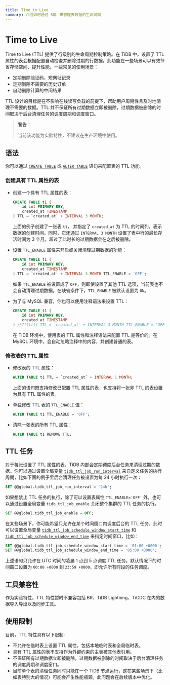 ```yaml
---
title: Time to Live
summary: 介绍如何通过 SQL 来管理表数据的生命周期
---
```


# Time to Live

Time to Live (TTL) 提供了行级别的生命周期控制策略。在 TiDB 中，设置了 TTL 属性的表会根据配置自动检查并删除过期的行数据。此功能在一些场景可以有效节省存储空间、提升性能。一些常见的使用场景：

* 定期删除验证码、短网址记录
* 定期删除不需要的历史订单
* 自动删除计算的中间结果

TTL 设计的目标是在不影响在线读写负载的前提下，帮助用户周期性且及时地清理不需要的数据。TTL 并不保证所有过期数据立即被删除，过期数据被删除的时间取决于后台清理任务的调度周期和调度窗口。

> **警告：**
>
> 当前该功能为实验特性，不建议在生产环境中使用。

## 语法

你可以通过 [`CREATE TABLE`](/sql-statements/sql-statement-create-table.md) 或 [`ALTER TABLE`](/sql-statements/sql-statement-alter-table.md) 语句来配置表的 TTL 功能。

### 创建具有 TTL 属性的表

- 创建一个具有 TTL 属性的表：

    ```sql
    CREATE TABLE t1 (
        id int PRIMARY KEY,
        created_at TIMESTAMP
    ) TTL = `created_at` + INTERVAL 3 MONTH;
    ```

    上面的例子创建了一张表 `t1`， 并指定了 `created_at` 为 TTL 的时间列，表示数据的创建时间。同时，它还通过 `INTERVAL 3 MONTH` 设置了表中行的最长存活时间为 3 个月。超过了此时长的过期数据会在之后被删除。

- 设置 `TTL_ENABLE` 属性来开启或关闭清理过期数据的功能：

    ```sql
    CREATE TABLE t1 (
        id int PRIMARY KEY,
        created_at TIMESTAMP
    ) TTL = `created_at` + INTERVAL 3 MONTH TTL_ENABLE = 'OFF';
    ```

    如果 `TTL_ENABLE` 被设置成了 `OFF`，则即使设置了其他 TTL 选项，当前表也不会自动清理过期数据。在缺省条件下，`TTL_ENABLE` 被默认设置为 `ON`。

- 为了与 MySQL 兼容，你也可以使用注释语法来设置 TTL：

    ```sql
    CREATE TABLE t1 (
        id int PRIMARY KEY,
        created_at TIMESTAMP
    ) /*T![ttl] TTL = `created_at` + INTERVAL 3 MONTH TTL_ENABLE = 'OFF'*/;
    ```

    在 TiDB 环境中，使用表的 TTL 属性和注释语法来配置 TTL 是等价的。在 MySQL 环境中，会自动忽略注释中的内容，并创建普通的表。

### 修改表的 TTL 属性

- 修改表的 TTL 属性：

    ```sql
    ALTER TABLE t1 TTL = `created_at` + INTERVAL 1 MONTH;
    ```

    上面的语句既支持修改已配置 TTL 属性的表，也支持将一张非 TTL 的表设置为具有 TTL 属性的表。

- 单独修改 TTL 表的 `TTL_ENABLE` 值：

    ```sql
    ALTER TABLE t1 TTL_ENABLE = 'OFF';
    ```

- 清除一张表的所有 TTL 属性：

    ```sql
    ALTER TABLE t1 REMOVE TTL;
    ```

## TTL 任务

对于每张设置了 TTL 属性的表，TiDB 内部会定期调度后台任务来清理过期的数据。你可以通过设置全局变量 [`tidb_ttl_job_run_interval`](/system-variables.md#tidb_ttl_job_run_interval-从-v650-版本开始引入) 来自定义任务的执行周期，比如下面的例子里后台清理任务被设置为每 24 小时执行一次：

```sql
SET @@global.tidb_ttl_job_run_interval = '24h';
```

如果想禁止 TTL 任务的执行，除了可以设置表属性 `TTL_ENABLE='OFF'` 外，也可以通过设置全局变量 `tidb_ttl_job_enable` 关闭整个集群的 TTL 任务的执行。

```sql
SET @@global.tidb_ttl_job_enable = OFF;
```

在某些场景下，你可能希望只允许在某个时间窗口内调度后台的 TTL 任务，此时可以设置全局变量 [`tidb_ttl_job_schedule_window_start_time`](/system-variables.md#tidb_ttl_job_schedule_window_start_time-从-v650-版本开始引入) 和 [`tidb_ttl_job_schedule_window_end_time`](/system-variables.md#tidb_ttl_job_schedule_window_end_time-从-v650-版本开始引入) 来指定时间窗口，比如：

```sql
SET @@global.tidb_ttl_job_schedule_window_start_time = '01:00 +0000';
SET @@global.tidb_ttl_job_schedule_window_end_time = '05:00 +0000';
```

上述语句只允许在 UTC 时间的凌晨 1 点到 5 点调度 TTL 任务。默认情况下的时间窗口设置为 `00:00 +0000` 到 `23:59 +0000`，即允许所有时段的任务调度。

## 工具兼容性

作为实验特性，TTL 特性暂时不兼容包括 BR、TiDB Lightning、TiCDC 在内的数据导入导出以及同步工具。

## 使用限制

目前，TTL 特性具有以下限制:

* 不允许在临时表上设置 TTL 属性，包括本地临时表和全局临时表。
* 具有 TTL 属性的表不支持作为外键约束的主表被其他表引用。
* 不保证所有过期数据立即被删除，过期数据被删除的时间取决于后台清理任务的调度周期和调度窗口。
* 目前单个表的清理任务同时只能在一个 TiDB 节点运行，这在某些场景下（比如表特别大的情况）可能会产生性能瓶颈。此问题会在后续版本中优化。
